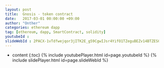 ```yaml
---
layout: post
title:  Gnosis - token contract
date:   2017-03-01 00:00:00 +09:00
author: "Onther"
categories: ethereum dapp
tag: [ethereum, dapp, SmartContract, solidity]
youtubeId : 
slideWebId : 2PACX-1vTdfwejqor3jITK2E_g59CgwIJsr4YifO1TZeguBEZv14BTZES0QDLAY369PBPSg1SNQCcD2uTJXwF1
---
```

* content
{:toc}
{% include youtubePlayer.html id=page.youtubeId %}
{% include slidePlayer.html id=page.slideWebId %}

